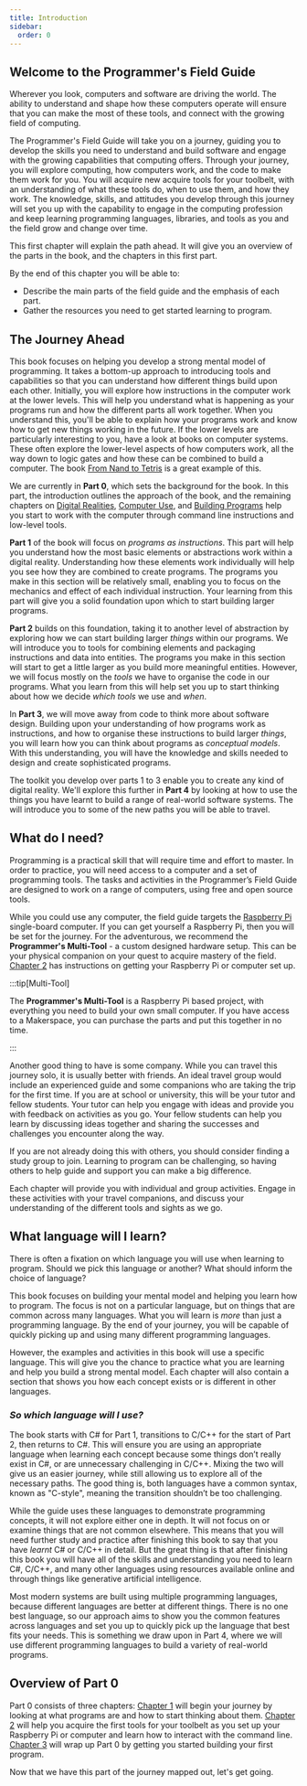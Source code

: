 ```yaml
---
title: Introduction
sidebar:
  order: 0
---
```


## Welcome to the Programmer's Field Guide

Wherever you look, computers and software are driving the world. The ability to understand and shape how these computers operate will ensure that you can make the most of these tools, and connect with the growing field of computing.

The Programmer's Field Guide will take you on a journey, guiding you to develop the skills you need to understand and build software and engage with the growing capabilities that computing offers. Through your journey, you will explore computing, how computers work, and the code to make them work for you. You will acquire new acquire tools for your toolbelt, with an understanding of what these tools do, when to use them, and how they work. The knowledge, skills, and attitudes you develop through this journey will set you up with the capability to engage in the computing profession and keep learning programming languages, libraries, and tools as you and the field grow and change over time.

This first chapter will explain the path ahead. It will give you an overview of the parts in the book, and the chapters in this first part.

By the end of this chapter you will be able to:

- Describe the main parts of the field guide and the emphasis of each part.
- Gather the resources you need to get started learning to program.

## The Journey Ahead

This book focuses on helping you develop a strong mental model of programming. It takes a bottom-up approach to introducing tools and capabilities so that you can understand how different things build upon each other. Initially, you will explore how instructions in the computer work at the lower levels. This will help you understand what is happening as your programs run and how the different parts all work together. When you understand this, you'll be able to explain how your programs work and know how to get new things working in the future. If the lower levels are particularly interesting to you, have a look at books on computer systems. These often explore the lower-level aspects of how computers work, all the way down to logic gates and how these can be combined to build a computer. The book [From Nand to Tetris](https://www.nand2tetris.org) is a great example of this.

We are currently in **Part 0**, which sets the background for the book. In this part, the introduction outlines the approach of the book, and the remaining chapters on [Digital Realities](../1-digital-realities/0-overview), [Computer Use](../2-computer-use/0-overview), and [Building Programs](../3-building-programs/0-overview) help you start to work with the computer through command line instructions and low-level tools.

**Part 1** of the book will focus on *programs as instructions*. This part will help you understand how the most basic elements or abstractions work within a digital reality. Understanding how these elements work individually will help you see how they are combined to create programs. The programs you make in this section will be relatively small, enabling you to focus on the mechanics and effect of each individual instruction. Your learning from this part will give you a solid foundation upon which to start building larger programs.

**Part 2** builds on this foundation, taking it to another level of abstraction by exploring how we can start building larger *things* within our programs. We will introduce you to tools for combining elements and packaging instructions and data into entities. The programs you make in this section will start to get a little larger as you build more meaningful entities. However, we will focus mostly on the *tools* we have to organise the code in our programs. What you learn from this will help set you up to start thinking about how we decide *which tools* we use and *when*.

In **Part 3**, we will move away from code to think more about software design. Building upon your understanding of how programs work as instructions, and how to organise these instructions to build larger *things*, you will learn how you can think about programs as *conceptual models*. With this understanding, you will have the knowledge and skills needed to design and create sophisticated programs.

The toolkit you develop over parts 1 to 3 enable you to create any kind of digital reality. We'll explore this further in **Part 4** by looking at how to use the things you have learnt to build a range of real-world software systems. The will introduce you to some of the new paths you will be able to travel.

## What do I need?

Programming is a practical skill that will require time and effort to master. In order to practice, you will need access to a computer and a set of programming tools. The tasks and activities in the Programmer’s Field Guide are designed to work on a range of computers, using free and open source tools.

While you could use any computer, the field guide targets the [Raspberry Pi](https://www.raspberrypi.org) single-board computer. If you can get yourself a Raspberry Pi, then you will be set for the journey. For the adventurous, we recommend the **Programmer's Multi-Tool** - a custom designed hardware setup. This can be your physical companion on your quest to acquire mastery of the field. [Chapter 2](../2-computer-use/0-overview) has  instructions on getting your Raspberry Pi or computer set up.

:::tip[Multi-Tool]

The **Programmer's Multi-Tool** is a Raspberry Pi based project, with everything you need to build your own small computer. If you have access to a Makerspace, you can purchase the parts and put this together in no time.

:::

Another good thing to have is some company. While you can travel this journey solo, it is usually better with friends. An ideal travel group would include an experienced guide and some companions who are taking the trip for the first time. If you are at school or university, this will be your tutor and fellow students. Your tutor can help you engage with ideas and provide you with feedback on activities as you go. Your fellow students can help you learn by discussing ideas together and sharing the successes and challenges you encounter along the way.

If you are not already doing this with others, you should consider finding a study group to join. Learning to program can be challenging, so having others to help guide and support you can make a big difference.

Each chapter will provide you with individual and group activities. Engage in these activities with your travel companions, and discuss your understanding of the different tools and sights as we go.

## What language will I learn?

There is often a fixation on which language you will use when learning to program. Should we pick this language or another? What should inform the choice of language?

This book focuses on building your mental model and helping you learn how to program. The focus is not on a particular language, but on things that are common across many languages. What you will learn is *more* than just a programming language. By the end of your journey, you will be capable of quickly picking up and using many different programming languages.

However, the examples and activities in this book will use a specific language. This will give you the chance to practice what you are learning and help you build a strong mental model. Each chapter will also contain a section that shows you how each concept exists or is different in other languages.

### *So which language will I use?*

The book starts with C# for Part 1, transitions to C/C++ for the start of Part 2, then returns to C#. This will ensure you are using an appropriate language when learning each concept because some things don’t really exist in C#, or are unnecessary challenging in C/C++. Mixing the two will give us an easier journey, while still allowing us to explore all of the necessary paths. The good thing is, both languages have a common syntax, known as "C-style", meaning the transition shouldn’t be too challenging.

While the guide uses these languages to demonstrate programming concepts, it will not explore either one in depth. It will not focus on or examine things that are not common elsewhere. This means that you will need further study and practice after finishing this book to say that you have *learnt* C# or C/C++ in detail. But the great thing is that after finishing this book you will have all of the skills and understanding you need to learn C#, C/C++, and many other languages using resources available online and through things like generative artificial intelligence.

Most modern systems are built using multiple programming languages, because different languages are better at different things. There is no one best language, so our approach aims to show you the common features across languages and set you up to quickly pick up the language that best fits your needs. This is something we draw upon in Part 4, where we will use different programming languages to build a variety of real-world programs.

## Overview of Part 0

Part 0 consists of three chapters: [Chapter 1](../1-digital-realities/0-overview) will begin your journey by looking at what programs are and how to start thinking about them. [Chapter 2](../2-computer-use/0-overview) will help you acquire the first tools for your toolbelt as you set up your Raspberry Pi or computer and learn how to interact with the command line. [Chapter 3](../3-building-programs/0-overview) will wrap up Part 0 by getting you started building your first program.

Now that we have this part of the journey mapped out, let's get going.
